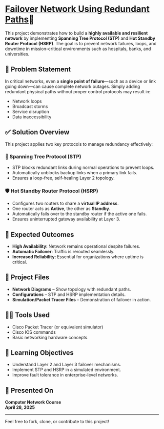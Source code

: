 # [Failover Network Using Redundant Paths](https://github.com/Istiaq-Alam/Failover-Network-Using-Redundant-Paths.git)🔗

This project demonstrates how to build a **highly available and resilient network** by implementing **Spanning Tree Protocol (STP)** and **Hot Standby Router Protocol (HSRP)**. The goal is to prevent network failures, loops, and downtime in mission-critical environments such as hospitals, banks, and universities.

## 📌 Problem Statement

In critical networks, even a **single point of failure**—such as a device or link going down—can cause complete network outages. Simply adding redundant physical paths without proper control protocols may result in:

- Network loops
- Broadcast storms
- Service disruption
- Data inaccessibility

## ✅ Solution Overview

This project applies two key protocols to manage redundancy effectively:

### 🔁 Spanning Tree Protocol (STP)
- STP blocks redundant links during normal operations to prevent loops.
- Automatically unblocks backup links when a primary link fails.
- Ensures a loop-free, self-healing Layer 2 topology.

### 🛡️ Hot Standby Router Protocol (HSRP)
- Configures two routers to share a **virtual IP address**.
- One router acts as **Active**, the other as **Standby**.
- Automatically fails over to the standby router if the active one fails.
- Ensures uninterrupted gateway availability at Layer 3.

## 🎯 Expected Outcomes

- **High Availability**: Network remains operational despite failures.
- **Automatic Failover**: Traffic is rerouted seamlessly.
- **Increased Reliability**: Essential for organizations where uptime is critical.

## 📂 Project Files

- **Network Diagrams** – Show topology with redundant paths.
- **Configurations** – STP and HSRP implementation details.
- **Simulation/Packet Tracer Files** – Demonstration of failover in action.

## 🧑‍💻 Tools Used

- Cisco Packet Tracer (or equivalent simulator)
- Cisco IOS commands
- Basic networking hardware concepts

## 🧠 Learning Objectives

- Understand Layer 2 and Layer 3 failover mechanisms.
- Implement STP and HSRP in a simulated environment.
- Improve fault tolerance in enterprise-level networks.

## 📅 Presented On

**Computer Network Course**  
**April 28, 2025**

---

Feel free to fork, clone, or contribute to this project!
